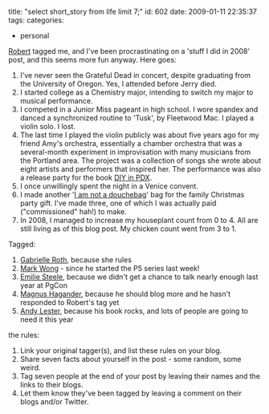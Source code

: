 title: "select short_story from life limit 7;"
id: 602
date: 2009-01-11 22:35:37
tags: 
categories: 
- personal

[Robert](http://www.xzilla.net/blog/2009/Jan/select-from-things-limit-7.html) tagged me, and I've been procrastinating on a 'stuff I did in 2008' post, and this seems more fun anyway. Here goes:

1.  I've never seen the Grateful Dead in concert, despite graduating from the University of Oregon. Yes, I attended before Jerry died.
2.  I started college as a Chemistry major, intending to switch my major to musical performance.
3.  I competed in a Junior Miss pageant in high school. I wore spandex and danced a synchronized routine to 'Tusk', by Fleetwood Mac. I played a violin solo. I lost.
4.  The last time I played the violin publicly was about five years ago for my friend Amy's orchestra, essentially a chamber orchestra that was a several-month experiment in improvisation with many musicians from the Portland area. The project was a collection of songs she wrote about eight artists and performers that inspired her.  The performance was also a release party for the book [DIY in PDX](http://www.powells.com/cgi-bin/biblio?isbn=9781141131976&atch=h&utm_content=You%20Might%20Also%20Like#product_details).
5.  I once unwillingly spent the night in a Venice convent.
6.  I made another '[I am not a douchebag](http://www.flickr.com/photos/selenamarie/3140885813/)' bag for the family Christmas party gift. I've made three, one of which I was actually paid ("commissioned" hah!) to make.
7.  In 2008, I managed to increase my houseplant count from 0 to 4\. All are still living as of this blog post.  My chicken count went from 3 to 1.

Tagged: 

1.  [Gabrielle Roth](http://pugs.postgresql.org/blog/19), because she rules
2.  [Mark Wong](http://pugs.postgresql.org/blog/92) - since he started the P5 series last week!
3.  [Emilie Steele](http://pugs.postgresql.org/node/459), because we didn't get a chance to talk nearly enough last year at PgCon
4.  [Magnus Hagander](http://blog.hagander.net), because he should blog more and he hasn't responded to Robert's tag yet
5.  [Andy Lester](http://theworkinggeek.com/), because his book rocks, and lots of people are going to need it this year

the rules: 

1.  Link your original tagger(s), and list these rules on your blog.
2.  Share seven facts about yourself in the post - some random, some weird.
3.  Tag seven people at the end of your post by leaving their names and the links to their blogs.
4.  Let them know they've been tagged by leaving a comment on their blogs and/or Twitter.
